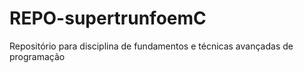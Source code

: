 # REPO-supertrunfoemC
Repositório para disciplina de fundamentos e técnicas avançadas de programação
